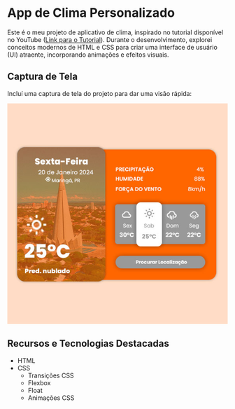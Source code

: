 # App de Clima Personalizado

Este é o meu projeto de aplicativo de clima, inspirado no tutorial disponível no YouTube ([Link para o Tutorial](https://youtu.be/qC_DtdhH-J4)). Durante o desenvolvimento, explorei conceitos modernos de HTML e CSS para criar uma interface de usuário (UI) atraente, incorporando animações e efeitos visuais.

## Captura de Tela

Incluí uma captura de tela do projeto para dar uma visão rápida:

![Captura de Tela do App de Clima](screenshot.jpg)

## Recursos e Tecnologias Destacadas

- HTML
- CSS
  - Transições CSS
  - Flexbox
  - Float
  - Animações CSS

